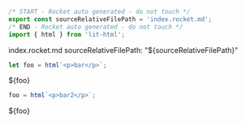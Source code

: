 ```js server
/* START - Rocket auto generated - do not touch */
export const sourceRelativeFilePath = 'index.rocket.md';
/* END - Rocket auto generated - do not touch */
import { html } from 'lit-html';
```

index.rocket.md sourceRelativeFilePath: "${sourceRelativeFilePath}"

```js server
let foo = html`<p>bar</p>`;
```

${foo}

```js server
foo = html`<p>bar2</p>`;
```

${foo}
